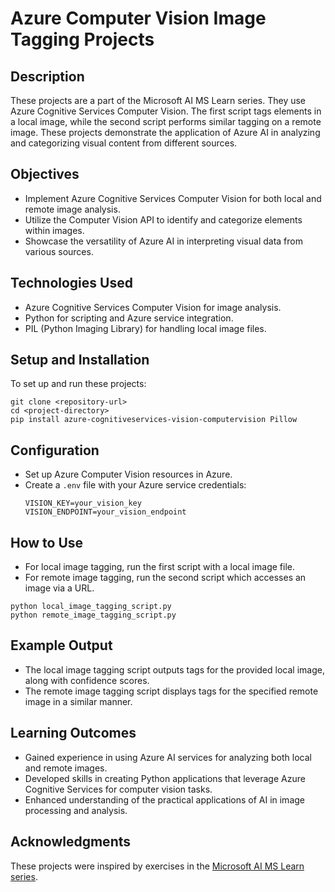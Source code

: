 # Azure Computer Vision Image Tagging Projects

## Description
These projects are a part of the Microsoft AI MS Learn series. They use Azure Cognitive Services Computer Vision. The first script tags elements in a local image, while the second script performs similar tagging on a remote image. These projects demonstrate the application of Azure AI in analyzing and categorizing visual content from different sources.

## Objectives
- Implement Azure Cognitive Services Computer Vision for both local and remote image analysis.
- Utilize the Computer Vision API to identify and categorize elements within images.
- Showcase the versatility of Azure AI in interpreting visual data from various sources.

## Technologies Used
- Azure Cognitive Services Computer Vision for image analysis.
- Python for scripting and Azure service integration.
- PIL (Python Imaging Library) for handling local image files.

## Setup and Installation
To set up and run these projects:

```
git clone <repository-url>
cd <project-directory>
pip install azure-cognitiveservices-vision-computervision Pillow
```

## Configuration
- Set up Azure Computer Vision resources in Azure.
- Create a `.env` file with your Azure service credentials:
  ```
  VISION_KEY=your_vision_key
  VISION_ENDPOINT=your_vision_endpoint
  ```

## How to Use
- For local image tagging, run the first script with a local image file.
- For remote image tagging, run the second script which accesses an image via a URL.

```
python local_image_tagging_script.py
python remote_image_tagging_script.py
```

## Example Output
- The local image tagging script outputs tags for the provided local image, along with confidence scores.
- The remote image tagging script displays tags for the specified remote image in a similar manner.

## Learning Outcomes
- Gained experience in using Azure AI services for analyzing both local and remote images.
- Developed skills in creating Python applications that leverage Azure Cognitive Services for computer vision tasks.
- Enhanced understanding of the practical applications of AI in image processing and analysis.

## Acknowledgments
These projects were inspired by exercises in the [Microsoft AI MS Learn series](link_to_the_relevant_MS_Learn_module).

